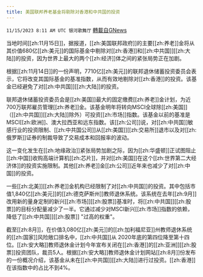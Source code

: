 ```yaml
---
title: 美国联邦养老基金将剔除对香港和中共国的投资
---
```

`11/15/2023 8:11 AM UTC 银河歌舞厅` [轉載自GNews](https://gnews.org/articles/1978457)

当地时间[[zh:11月15日]]，据报道，[[zh:美国联邦政府]]的主要[[zh:养老]]金将从其价值680亿[[zh:美元]]的国际基金中剔除对[[zh:香港]]和[[zh:中共国]][[zh:大陆]]的投资，因为世界上最大的两个[[zh:经济]]体之间的紧张局势正在加剧。

根据[[zh:11月14日]]的一份声明，7710亿[[zh:美元]]的联邦退休储蓄投资委员会表示，它将改变其国际基金的基准指数，从而有效地剔除对[[zh:香港]]的投资。该基金已经避免了对[[zh:中共国]][[zh:大陆]]的投资。

联邦退休储蓄投资委员会是[[zh:美国]]最大的固定缴费[[zh:养老]]金计划，为近700万联邦雇员管理[[zh:养老]]金。该基金明年将转向MSCI全球除[[zh:美国]]（[[zh:中共国]][[zh:大陆]]除外）可投资[[zh:市场]]指数。该基金以前的基准是MSCI[[zh:欧洲]]、澳大拉西亚和远东指数。该[[zh:公司]]说，对[[zh:中共国]]敏感行业的投资限制、[[zh:中共国公司]]从[[zh:美国]][[zh:交易所]]退市以及对[[zh:俄罗斯]]证券的制裁导致了交易成本和回报率的波动。

这一变化发生在[[zh:地缘政治]]紧张局势加剧之际，因为[[zh:华盛顿]]正试图阻止[[zh:中国]]收购高端计算机[[zh:芯片]]，并对[[zh:美国]]在这个[[zh:世界第二大经济体]]的投资实施限制。其他[[zh:养老]]金[[zh:公司]]近年来也减少了对[[zh:中国]]的投资。



一些[[zh:北美]][[zh:养老]]金机构已经限制了对[[zh:中共国]]的投资。其中包括市值1,840亿[[zh:美元]]的[[zh:德克萨斯州]]教师退休系统。该系统在去年[[zh:9月]]改用新的量身定制的新兴[[zh:市场]][[zh:股票]]基准时，将[[zh:中共国]][[zh:股票]]的目标分配量减少了一半。它通过减少对MSCI新兴[[zh:市场]]指数的依赖，降低了[[zh:中共国]][[zh:股票]] "过高的权重"。

截至[[zh:8月]]，在价值3,080亿[[zh:美元]]的[[zh:加利福尼亚]]州教师退休系统的[[zh:国家]]风险敞口排名中，[[zh:中共国]]从 2020年底的第四位降至第十四位。[[zh:安大略]]教师退休金计划今年宣布关闭在[[zh:香港]]的[[zh:亚洲]][[zh:股票]]投资团队，裁员5人。根据[[zh:安大略]]教师退休金计划网站[[zh:8月]]份发布的一份概况介绍，该基金从未在[[zh:中共国]][[zh:大陆]]进行过投资。[[zh:香港]]在该指数中的占比不到4%。
